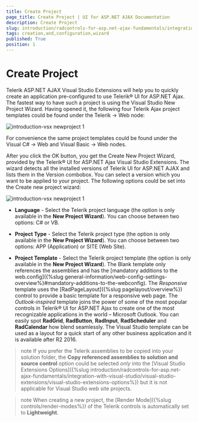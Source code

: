 ```yaml
---
title: Create Project
page_title: Create Project | UI for ASP.NET AJAX Documentation
description: Create Project
slug: introduction/radcontrols-for-asp.net-ajax-fundamentals/integration-with-visual-studio/visual-studio-extensions/creation-and-configuration-wizard
tags: creation,and,configuration,wizard
published: True
position: 1
---
```


# Create Project




Telerik ASP.NET AJAX Visual Studio Extensions will help you to quickly create an application pre-configured to use Telerik® UI for ASP.NET Ajax. The fastest way to have such a project is using the Visual Studio New Project Wizard. Having opened it, the following four Telerik Ajax project templates could be found under the Telerik -> Web node:

![introduction-vsx newproject 1](images/introduction-vsx_vs_newproject1.png)

For convenience the same project templates could be found under the Visual C# -> Web and Visual Basic -> Web nodes.

After you click the OK button, you get the Create New Project Wizard, provided by the Telerik® UI for ASP.NET Ajax Visual Studio Extensions. The wizard detects all the installed versions of Telerik UI for ASP.NET AJAX and lists them in the Version combobox. You can select a version which you want to be applied to your project. The following options could be set into the Create new project wizard:

![introduction-vsx newproject 1](images/introduction-vsx_newproject1.png)

* **Language** - Select the Telerik project language (the option is only available in the **New Project Wizard**). You can choose between two options: C# or VB. 

* **Project Type** - Select the Telerik project type (the option is only available in the **New Project Wizard**). You can choose between two options: APP (Application) or SITE (Web Site).

* **Project Template** - Select the Telerik project template (the option is only available in the **New Project Wizard**). The Blank template only references the assemblies and has the [mandatory additions to the web.config]({%slug general-information/web-config-settings-overview%}#mandatory-additions-to-the-webconfig). The *Responsive* template uses the [RadPageLayout]({%slug pagelayout/overview%}) control to provide a basic template for a responsive web page. The *Outlook-inspired* template joins the power of some of the most popular controls in Telerik® UI for ASP.NET Ajax to create one of the most recognizable applications in the world – Microsoft Outlook. You can easily spot **RadGrid**, **RadButton**, **RadInput**, **RadScheduler** and **RadCalendar** how blend seamlessly. The Visual Studio template can be used as a layout for a quick start of any other business application and it is available after R2 2016.

>note If you prefer the Telerik assemblies to be copied into your solution folder, the **Copy referenced assemblies to solution and source control** option could be selected *only* into the [Visual Studio Extensions Options]({%slug introduction/radcontrols-for-asp.net-ajax-fundamentals/integration-with-visual-studio/visual-studio-extensions/visual-studio-extensions-options%}) but it is not applicable for Visual Studio web site projects.

>note When creating a new project, the [Render Mode]({%slug controls/render-modes%}) of the Telerik controls is automatically set to **Lightweight**.
